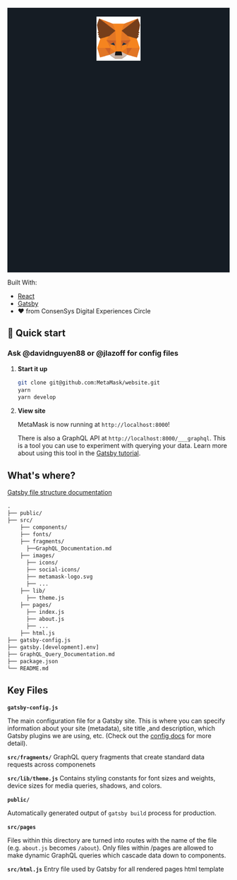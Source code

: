 <p align="center" style="background-color: #151C24; height: 15vh;">
  <a href="https://metamask.io">
    <img alt="MetaMask Logo"
    style="margin: 4% 0;"
    src="./src/images/metamask-logo.png" width="100px" />
  </a>
</p>

Built With:
- [React](http://www.reactjs.org)
- [Gatsby](https://gatsbyjs.org/)
- :heart: from ConsenSys Digital Experiences Circle

## 🚀 Quick start

### **Ask @davidnguyen88 or @jlazoff for config files**

1.  **Start it up**

    ```sh
    git clone git@github.com:MetaMask/website.git
    yarn
    yarn develop
    ```


1.  **View site**

    MetaMask is now running at `http://localhost:8000`!

    There is also a GraphQL API at `http://localhost:8000/___graphql`. This is a tool you can use to experiment with querying your data. Learn more about using this tool in the [Gatsby tutorial](https://www.gatsbyjs.org/tutorial/part-five/#introducing-graphiql).


## What's where?
[Gatsby file structure documentation](https://www.gatsbyjs.org/docs/gatsby-project-structure/)

    .
    ├── public/
    ├── src/
        ├── components/
        ├── fonts/
        ├── fragments/
          ├──GraphQL_Documentation.md
        ├── images/
          ├── icons/
          ├── social-icons/
          ├── metamask-logo.svg
          ├── ...
        ├── lib/
          ├── theme.js
        ├── pages/
          ├── index.js
          ├── about.js
          ├── ...
        ├── html.js
    ├── gatsby-config.js
    ├── gatsby.[development].env]
    ├── GraphQL_Query_Documentation.md
    ├── package.json
    └── README.md

## Key Files

**`gatsby-config.js`**

The main configuration file for a Gatsby site. This is where you can specify information about your site (metadata), site title ,and description, which Gatsby plugins we are using, etc. (Check out the [config docs](https://www.gatsbyjs.org/docs/gatsby-config/) for more detail).

**`src/fragments/`**
GraphQL query fragments that create standard data requests across componenets

**`src/lib/theme.js`**
Contains styling constants for font sizes and weights, device sizes for media queries, shadows, and colors.

**`public/`**

Automatically generated output of `gatsby build` process for production.

**`src/pages`**

Files within this directory are turned into routes with the name of the file (e.g. `about.js` becomes `/about`).
Only files within /pages are allowed to make dynamic GraphQL queries which cascade data down to components.


**`src/html.js`**
Entry file used by Gatsby for all rendered pages html template
